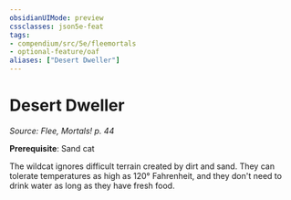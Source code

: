 ```yaml
---
obsidianUIMode: preview
cssclasses: json5e-feat
tags:
- compendium/src/5e/fleemortals
- optional-feature/oaf
aliases: ["Desert Dweller"]
---
```

# Desert Dweller
*Source: Flee, Mortals! p. 44*  

**Prerequisite**: Sand cat

The wildcat ignores difficult terrain created by dirt and sand. They can tolerate temperatures as high as 120° Fahrenheit, and they don't need to drink water as long as they have fresh food.
